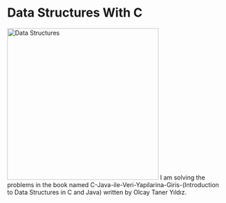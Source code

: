 # Data Structures With C
 
<img src="C:\Users\pc\Desktop\Data Science\Classification-of-data-structure.png" width="350" alt="Data Structures">
I am solving the problems in the book named C-Java-ile-Veri-Yapilarina-Giris-(Introduction to Data Structures in C and Java) written
by Olcay Taner Yıldız.



